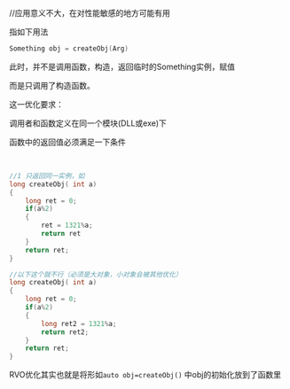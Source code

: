 //应用意义不大，在对性能敏感的地方可能有用

指如下用法

```c++
Something obj = createObj(Arg)
```

此时，并不是调用函数，构造，返回临时的Something实例，赋值

而是只调用了构造函数。

这一优化要求：

调用者和函数定义在同一个模块(DLL或exe)下

函数中的返回值必须满足一下条件

​	

```c++
//1 只返回同一实例，如
long createObj( int a)
{
	long ret = 0;
	if(a%2)
	{	
		ret = 1321%a;	
		return ret
	}	
	return ret;
}

//以下这个就不行（必须是大对象，小对象会被其他优化）
long createObj( int a)
{
	long ret = 0;
	if(a%2)
	{	
		long ret2 = 1321%a;	
		return ret2;
	}	
	return ret;
}
```

RVO优化其实也就是将形如`auto obj=createObj()` 中obj的初始化放到了函数里

